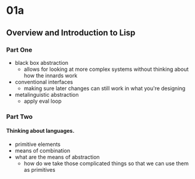 # 01a
## Overview and Introduction to Lisp
### Part One
  + black box abstraction
    - allows for looking at more complex systems without thinking about how the innards work
  + conventional interfaces
    - making sure later changes can still work in what you're designing
  + metalinguistic abstraction
    - apply eval loop
### Part Two
#### Thinking about languages.
  + primitive elements
  + means of combination
  + what are the means of abstraction
    - how do we take those complicated things so that we can use them as primitives

